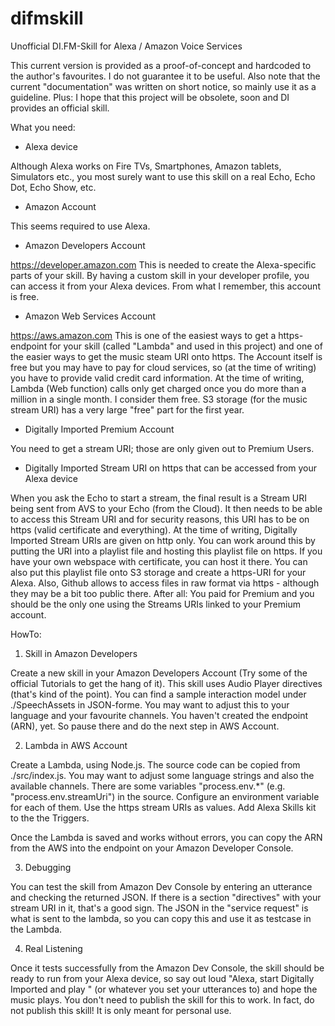 # difmskill
Unofficial DI.FM-Skill for Alexa / Amazon Voice Services

This current version is provided as a proof-of-concept and hardcoded to the author's favourites. I do not guarantee it to be useful.
Also note that the current "documentation" was written on short notice, so mainly use it as a guideline.
Plus: I hope that this project will be obsolete, soon and DI provides an official skill.

What you need:
* Alexa device

Although Alexa works on Fire TVs, Smartphones, Amazon tablets, Simulators etc., you most surely want to use this skill on a real Echo, Echo Dot, Echo Show, etc.

* Amazon Account

This seems required to use Alexa.

* Amazon Developers Account

https://developer.amazon.com
This is needed to create the Alexa-specific parts of your skill. By having a custom skill in your developer profile, you can access it from your Alexa devices. 
From what I remember, this account is free.

* Amazon Web Services Account

https://aws.amazon.com
This is one of the easiest ways to get a https-endpoint for your skill (called "Lambda" and used in this project) and one of the easier ways to get the music steam URI onto https.
The Account itself is free but you may have to pay for cloud services, so (at the time of writing) you have to provide  valid credit card information.
At the time of writing, Lambda (Web function) calls only get charged once you do more than a million in a single month. I consider them free.
S3 storage (for the music stream URI) has a very large "free" part for the first year.

* Digitally Imported Premium Account

You need to get a stream URI; those are only given out to Premium Users. 

* Digitally Imported Stream URI on https that can be accessed from your Alexa device

When you ask the Echo to start a stream, the final result is a Stream URI being sent from AVS to your Echo (from the Cloud). It then needs to be able to access this Stream URI and for security reasons, this URI has to be on https (valid certificate and everything).
At the time of writing, Digitally Imported Stream URIs are given on http only. You can work around this by putting the URI into a playlist file and hosting this playlist file on https.
If you have your own webspace with certificate, you can host it there.
You can also put this playlist file onto S3 storage and create a https-URI for your Alexa.
Also, Github allows to access files in raw format via https - although they may be a bit too public there. After all: You paid for Premium and you should be the only one using the Streams URIs linked to your Premium account.


HowTo:

1. Skill in Amazon Developers

Create a new skill in your Amazon Developers Account (Try some of the official Tutorials to get the hang of it).
This skill uses Audio Player directives (that's kind of the point).
You can find a sample interaction model under ./SpeechAssets in JSON-forme. You may want to adjust this to your language and your favourite channels.
You haven't created the endpoint (ARN), yet. So pause there and do the next step in AWS Account.

2. Lambda in AWS Account

Create a Lambda, using Node.js. 
The source code can be copied from ./src/index.js. You may want to adjust some language strings and also the available channels.
There are some variables "process.env.*" (e.g. "process.env.streamUri") in the source. Configure an environment variable for each of them. Use the https stream URIs as values.
Add Alexa Skills kit to the the Triggers.

Once the Lambda is saved and works without errors, you can copy the ARN from the AWS into the endpoint on your Amazon Developer Console.

3. Debugging

You can test the skill from Amazon Dev Console by entering an utterance and checking the returned JSON. If there is a section "directives" with your stream URI in it, that's a good sign.
The JSON in the "service request" is what is sent to the lambda, so you can copy this and use it as testcase in the Lambda.

4. Real Listening

Once it tests successfully from the Amazon Dev Console, the skill should be ready to run from your Alexa device, so say out loud "Alexa, start Digitally Imported and play <favouriteChannel/>" (or whatever you set your utterances to) and hope the music plays.
You don't need to publish the skill for this to work. In fact, do not publish this skill! It is only meant for personal use.

